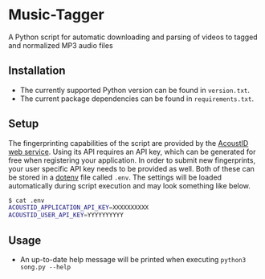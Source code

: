 # Music-Tagger

A Python script for automatic downloading and parsing of videos to tagged and normalized MP3 audio files

## Installation

- The currently supported Python version can be found in `version.txt`.
- The current package dependencies can be found in `requirements.txt`.

## Setup

The fingerprinting capabilities of the script are provided by the [AcoustID web service](https://acoustid.org/webservice "AcoustID web service").
Using its API requires an API key, which can be generated for free when registering your application.
In order to submit new fingerprints, your user specific API key needs to be provided as well.
Both of these can be stored in a [dotenv](https://github.com/theskumar/python-dotenv "Github python-dotenv") file called `.env`.
The settings will be loaded automatically during script execution and may look something like below.

```sh
$ cat .env
ACOUSTID_APPLICATION_API_KEY=XXXXXXXXXX
ACOUSTID_USER_API_KEY=YYYYYYYYYY
```

## Usage

- An up-to-date help message will be printed when executing `python3 song.py --help`

